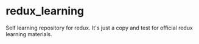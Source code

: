 # redux_learning
Self learning repository for redux.
It's just a copy and test for official redux learning materials.
